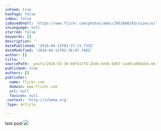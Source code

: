 ```yaml
---
inFeed: true
hasPage: false
inNav: false
isBasedOnUrl: 'https://www.flickr.com/photos/adec/2951886243/sizes/o/'
inLanguage: null
starred: false
keywords: []
description: ''
datePublished: '2016-04-13T02:37:11.733Z'
dateModified: '2016-04-13T02:36:07.788Z'
author: []
title: ''
sourcePath: _posts/2016-03-30-0df41776-2bdb-4e56-b807-ca49ca08dab4.md
published: true
authors: []
publisher:
  name: flickr.com
  domain: www.flickr.com
  url: null
  favicon: null
_context: 'http://schema.org'
_type: Article

---
```

test post
![](https://s3-us-west-2.amazonaws.com/the-grid-img/p/19806d5080dbb2b663c1899d88bb9213f343def3.jpg)